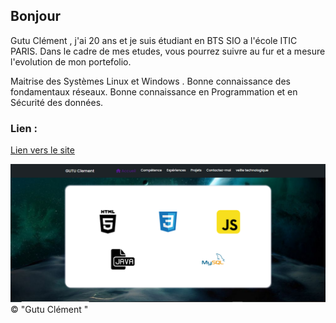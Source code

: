 
## Bonjour
Gutu Clément , j'ai 20 ans et je suis étudiant en BTS SIO a l'école ITIC PARIS. Dans le cadre de mes etudes, vous pourrez suivre au fur et a mesure l'evolution de mon portefolio.

Maitrise des Systèmes
Linux et Windows .
Bonne connaissance des
fondamentaux réseaux.
Bonne connaissance en
Programmation et en
Sécurité des données.

 ### Lien :
[Lien vers le site](https://clementgutu.github.io/Portfolio/)

![Portfolio](./asset/rea.png)
 &copy; "Gutu Clément "
